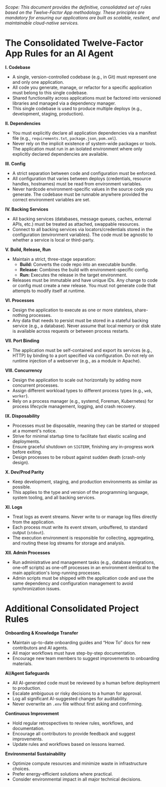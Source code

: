 _Scope: This document provides the definitive, consolidated set of rules based on the Twelve-Factor App methodology. These principles are mandatory for ensuring our applications are built as scalable, resilient, and maintainable cloud-native services._

# The Consolidated Twelve-Factor App Rules for an AI Agent

**I. Codebase**

- A single, version-controlled codebase (e.g., in Git) must represent one and only one application.
- All code you generate, manage, or refactor for a specific application must belong to this single codebase.
- Shared functionality across applications must be factored into versioned libraries and managed via a dependency manager.
- This single codebase is used to produce multiple deploys (e.g., development, staging, production).

**II. Dependencies**

- You must explicitly declare all application dependencies via a manifest file (e.g., `requirements.txt`, `package.json`, `pom.xml`).
- Never rely on the implicit existence of system-wide packages or tools. The application must run in an isolated environment where only explicitly declared dependencies are available.

**III. Config**

- A strict separation between code and configuration must be enforced.
- All configuration that varies between deploys (credentials, resource handles, hostnames) must be read from environment variables.
- Never hardcode environment-specific values in the source code you generate. The codebase must be runnable anywhere provided the correct environment variables are set.

**IV. Backing Services**

- All backing services (databases, message queues, caches, external APIs, etc.) must be treated as attached, swappable resources.
- Connect to all backing services via locators/credentials stored in the configuration (environment variables). The code must be agnostic to whether a service is local or third-party.

**V. Build, Release, Run**

- Maintain a strict, three-stage separation:
  - **Build:** Converts the code repo into an executable bundle.
  - **Release:** Combines the build with environment-specific config.
  - **Run:** Executes the release in the target environment.
- Releases must be immutable and have unique IDs. Any change to code or config must create a new release. You must not generate code that attempts to modify itself at runtime.

**VI. Processes**

- Design the application to execute as one or more stateless, share-nothing processes.
- Any data that needs to persist must be stored in a stateful backing service (e.g., a database). Never assume that local memory or disk state is available across requests or between process restarts.

**VII. Port Binding**

- The application must be self-contained and export its services (e.g., HTTP) by binding to a port specified via configuration. Do not rely on runtime injection of a webserver (e.g., as a module in Apache).

**VIII. Concurrency**

- Design the application to scale out horizontally by adding more concurrent processes.
- Assign different workload types to different process types (e.g., `web`, `worker`).
- Rely on a process manager (e.g., systemd, Foreman, Kubernetes) for process lifecycle management, logging, and crash recovery.

**IX. Disposability**

- Processes must be disposable, meaning they can be started or stopped at a moment's notice.
- Strive for minimal startup time to facilitate fast elastic scaling and deployments.
- Ensure graceful shutdown on `SIGTERM`, finishing any in-progress work before exiting.
- Design processes to be robust against sudden death (crash-only design).

**X. Dev/Prod Parity**

- Keep development, staging, and production environments as similar as possible.
- This applies to the type and version of the programming language, system tooling, and all backing services.

**XI. Logs**

- Treat logs as event streams. Never write to or manage log files directly from the application.
- Each process must write its event stream, unbuffered, to standard output (`stdout`).
- The execution environment is responsible for collecting, aggregating, and routing these log streams for storage and analysis.

**XII. Admin Processes**

- Run administrative and management tasks (e.g., database migrations, one-off scripts) as one-off processes in an environment identical to the main application's long-running processes.
- Admin scripts must be shipped with the application code and use the same dependency and configuration management to avoid synchronization issues.

# Additional Consolidated Project Rules

**Onboarding & Knowledge Transfer**

- Maintain up-to-date onboarding guides and “How To” docs for new contributors and AI agents.
- All major workflows must have step-by-step documentation.
- Encourage new team members to suggest improvements to onboarding materials.

**AI/Agent Safeguards**

- All AI-generated code must be reviewed by a human before deployment to production.
- Escalate ambiguous or risky decisions to a human for approval.
- Log all significant AI-suggested changes for auditability.
- Never overwrite an `.env` file without first asking and confirming.

**Continuous Improvement**

- Hold regular retrospectives to review rules, workflows, and documentation.
- Encourage all contributors to provide feedback and suggest improvements.
- Update rules and workflows based on lessons learned.

**Environmental Sustainability**

- Optimize compute resources and minimize waste in infrastructure choices.
- Prefer energy-efficient solutions where practical.
- Consider environmental impact in all major technical decisions.
